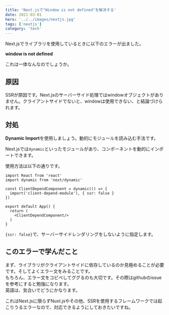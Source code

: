 ```yaml
---
title: 'Next.jsで"Window is not defined"を解決する'
date: 2021-03-01
hero: '../../images/nextjs.jpg'
tags: ['nextjs']
category: 'tech'
---
```

Next.jsでライブラリを使用しているときに以下のエラーが出ました。

**window is not defined**

これは一体なんなのでしょうか。

## 原因
SSRが原因です。Next.jsのサーバーサイド処理ではwindowオブジェクトがありません。クライアントサイドでないと、windowは使用できない、と結論づけられます。

## 対処
**Dynamic Import**を使用しましょう。動的にモジュールを読み込む手法です。

Next.jsでは`dynamic`といったモジュールがあり、コンポーネントを動的にインポートできます。

使用方法は以下の通りです。

```tsx
import React from 'react'
import dynamic from 'next/dynamic'

const ClientDependComponent = dynamic(() => {
  import('client-depend-module'), { ssr: false }
})

export default App() {
  return (
    <ClientDependComponent/>
  )
}
```

`{ssr: false}`で、サーバーサイドレンダリングをしないように指定します。

## このエラーで学んだこと
まず、ライブラリがクライアントサイドに依存しているのか見極めることが必要です。そしてよくエラー文をみることです。  
もちろん、エラー文をコピぺしてググるのも大切です。その際はgithubのissueを参考にすると勉強になります。  
英語は、気合いでどうにかなります。

これはNext.jsに限らずNuxt.jsやその他、SSRを使用するフレームワークでは起こりうるエラーなので、対応できるようにしておきたいですね。
